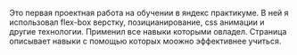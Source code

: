 Это первая проектная работа на обучении в яндекс практикуме.
В ней я использовал flex-box верстку, позицианирование, css анимации и другие технологии.
Применил все навыки которыми овладел.
Страница описывает навыки с помощью которых моожно эффективнее учиться.